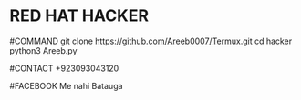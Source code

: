 # RED HAT HACKER

#COMMAND
git clone https://github.com/Areeb0007/Termux.git
cd hacker
python3 Areeb.py

#CONTACT
+923093043120

#FACEBOOK 
Me nahi Batauga